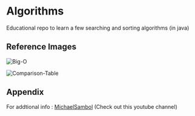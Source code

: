 
# Algorithms
Educational repo to learn a few searching and sorting algorithms (in java) 


## Reference Images

![Big-O](https://cdn.hackr.io/uploads/posts/attachments/1650357901lkH1xKTytK.webp)

![Comparison-Table](https://cdn.hackr.io/uploads/posts/attachments/1650358061plG7rMUr8z.webp)
## Appendix

For addtional info : [MichaelSambol](https://www.youtube.com/@MichaelSambol) (Check out this youtube channel)


